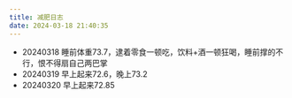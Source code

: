 ```yaml
---
title: 减肥日志
date: 2024-03-18 21:40:35
---
```


* 20240318 睡前体重73.7，逮着零食一顿吃，饮料+酒一顿狂喝，睡前撑的不行，恨不得扇自己两巴掌
* 20240319 早上起来72.6，晚上73.2
* 20240320 早上起来72.85
